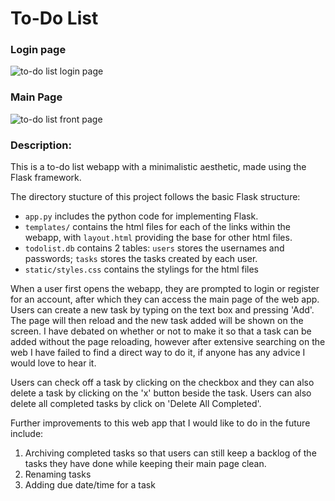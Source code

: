 # To-Do List

### Login page
![to-do list login page](https://user-images.githubusercontent.com/77240633/134799245-9f60eeb5-d4e0-48a0-8f1c-e8572c8f08a7.png)

### Main Page
![to-do list front page](https://user-images.githubusercontent.com/77240633/134799229-48d801f7-324a-456e-9676-4eef0b464151.png)

### Description:
This is a to-do list webapp with a minimalistic aesthetic, made using the Flask framework.

The directory stucture of this project follows the basic Flask structure:
- `app.py` includes the python code for implementing Flask. 
- `templates/` contains the html files for each of the links within the webapp, with `layout.html` providing the base for other html files.
- `todolist.db` contains 2 tables: `users` stores the usernames and passwords; `tasks` stores the tasks created by each user.
- `static/styles.css` contains the stylings for the html files

When a user first opens the webapp, they are prompted to login or register for an account, after which they can access the main page of the web app.
Users can create a new task by typing on the text box and pressing 'Add'. The page will then reload and the new task added will be shown on the screen. 
I have debated on whether or not to make it so that a task can be added without the page reloading, however after extensive searching on the web I have failed to find a direct way to do it, if anyone has any advice I would love to hear it.

Users can check off a task by clicking on the checkbox and they can also delete a task by clicking on the 'x' button beside the task.
Users can also delete all completed tasks by click on 'Delete All Completed'.

Further improvements to this web app that I would like to do in the future include:
1. Archiving completed tasks so that users can still keep a backlog of the tasks they have done while keeping their main page clean.
2. Renaming tasks
3. Adding due date/time for a task
